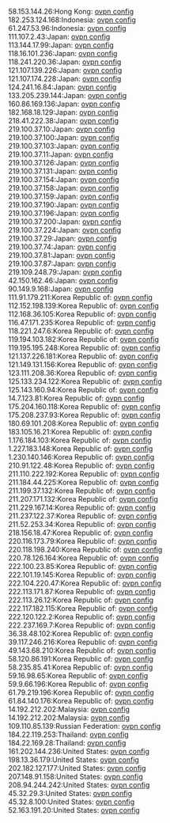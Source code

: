 58.153.144.26:Hong Kong: [ovpn config](vpn/58_153_144_26.ovpn)  
182.253.124.168:Indonesia: [ovpn config](vpn/182_253_124_168.ovpn)  
61.247.53.96:Indonesia: [ovpn config](vpn/61_247_53_96.ovpn)  
111.107.2.43:Japan: [ovpn config](vpn/111_107_2_43.ovpn)  
113.144.17.99:Japan: [ovpn config](vpn/113_144_17_99.ovpn)  
118.16.101.236:Japan: [ovpn config](vpn/118_16_101_236.ovpn)  
118.241.220.36:Japan: [ovpn config](vpn/118_241_220_36.ovpn)  
121.107.139.226:Japan: [ovpn config](vpn/121_107_139_226.ovpn)  
121.107.174.228:Japan: [ovpn config](vpn/121_107_174_228.ovpn)  
124.241.16.84:Japan: [ovpn config](vpn/124_241_16_84.ovpn)  
133.205.239.144:Japan: [ovpn config](vpn/133_205_239_144.ovpn)  
160.86.169.136:Japan: [ovpn config](vpn/160_86_169_136.ovpn)  
182.168.18.129:Japan: [ovpn config](vpn/182_168_18_129.ovpn)  
218.41.222.38:Japan: [ovpn config](vpn/218_41_222_38.ovpn)  
219.100.37.10:Japan: [ovpn config](vpn/219_100_37_10.ovpn)  
219.100.37.100:Japan: [ovpn config](vpn/219_100_37_100.ovpn)  
219.100.37.103:Japan: [ovpn config](vpn/219_100_37_103.ovpn)  
219.100.37.11:Japan: [ovpn config](vpn/219_100_37_11.ovpn)  
219.100.37.126:Japan: [ovpn config](vpn/219_100_37_126.ovpn)  
219.100.37.131:Japan: [ovpn config](vpn/219_100_37_131.ovpn)  
219.100.37.154:Japan: [ovpn config](vpn/219_100_37_154.ovpn)  
219.100.37.158:Japan: [ovpn config](vpn/219_100_37_158.ovpn)  
219.100.37.159:Japan: [ovpn config](vpn/219_100_37_159.ovpn)  
219.100.37.190:Japan: [ovpn config](vpn/219_100_37_190.ovpn)  
219.100.37.196:Japan: [ovpn config](vpn/219_100_37_196.ovpn)  
219.100.37.200:Japan: [ovpn config](vpn/219_100_37_200.ovpn)  
219.100.37.224:Japan: [ovpn config](vpn/219_100_37_224.ovpn)  
219.100.37.29:Japan: [ovpn config](vpn/219_100_37_29.ovpn)  
219.100.37.74:Japan: [ovpn config](vpn/219_100_37_74.ovpn)  
219.100.37.81:Japan: [ovpn config](vpn/219_100_37_81.ovpn)  
219.100.37.87:Japan: [ovpn config](vpn/219_100_37_87.ovpn)  
219.109.248.79:Japan: [ovpn config](vpn/219_109_248_79.ovpn)  
42.150.162.46:Japan: [ovpn config](vpn/42_150_162_46.ovpn)  
90.149.9.168:Japan: [ovpn config](vpn/90_149_9_168.ovpn)  
111.91.179.211:Korea Republic of: [ovpn config](vpn/111_91_179_211.ovpn)  
112.152.198.139:Korea Republic of: [ovpn config](vpn/112_152_198_139.ovpn)  
112.168.36.105:Korea Republic of: [ovpn config](vpn/112_168_36_105.ovpn)  
116.47.171.235:Korea Republic of: [ovpn config](vpn/116_47_171_235.ovpn)  
118.221.247.6:Korea Republic of: [ovpn config](vpn/118_221_247_6.ovpn)  
119.194.103.182:Korea Republic of: [ovpn config](vpn/119_194_103_182.ovpn)  
119.195.195.248:Korea Republic of: [ovpn config](vpn/119_195_195_248.ovpn)  
121.137.226.181:Korea Republic of: [ovpn config](vpn/121_137_226_181.ovpn)  
121.149.131.156:Korea Republic of: [ovpn config](vpn/121_149_131_156.ovpn)  
123.111.208.36:Korea Republic of: [ovpn config](vpn/123_111_208_36.ovpn)  
125.133.234.122:Korea Republic of: [ovpn config](vpn/125_133_234_122.ovpn)  
125.143.160.94:Korea Republic of: [ovpn config](vpn/125_143_160_94.ovpn)  
14.7.123.81:Korea Republic of: [ovpn config](vpn/14_7_123_81.ovpn)  
175.204.160.118:Korea Republic of: [ovpn config](vpn/175_204_160_118.ovpn)  
175.208.237.93:Korea Republic of: [ovpn config](vpn/175_208_237_93.ovpn)  
180.69.101.208:Korea Republic of: [ovpn config](vpn/180_69_101_208.ovpn)  
183.105.16.21:Korea Republic of: [ovpn config](vpn/183_105_16_21.ovpn)  
1.176.184.103:Korea Republic of: [ovpn config](vpn/1_176_184_103.ovpn)  
1.227.183.148:Korea Republic of: [ovpn config](vpn/1_227_183_148.ovpn)  
1.230.140.146:Korea Republic of: [ovpn config](vpn/1_230_140_146.ovpn)  
210.91.122.48:Korea Republic of: [ovpn config](vpn/210_91_122_48.ovpn)  
211.110.222.192:Korea Republic of: [ovpn config](vpn/211_110_222_192.ovpn)  
211.184.44.225:Korea Republic of: [ovpn config](vpn/211_184_44_225.ovpn)  
211.199.37.132:Korea Republic of: [ovpn config](vpn/211_199_37_132.ovpn)  
211.207.171.132:Korea Republic of: [ovpn config](vpn/211_207_171_132.ovpn)  
211.229.167.14:Korea Republic of: [ovpn config](vpn/211_229_167_14.ovpn)  
211.237.122.37:Korea Republic of: [ovpn config](vpn/211_237_122_37.ovpn)  
211.52.253.34:Korea Republic of: [ovpn config](vpn/211_52_253_34.ovpn)  
218.156.18.47:Korea Republic of: [ovpn config](vpn/218_156_18_47.ovpn)  
220.116.173.79:Korea Republic of: [ovpn config](vpn/220_116_173_79.ovpn)  
220.118.198.240:Korea Republic of: [ovpn config](vpn/220_118_198_240.ovpn)  
220.78.126.164:Korea Republic of: [ovpn config](vpn/220_78_126_164.ovpn)  
222.100.23.85:Korea Republic of: [ovpn config](vpn/222_100_23_85.ovpn)  
222.101.19.145:Korea Republic of: [ovpn config](vpn/222_101_19_145.ovpn)  
222.104.220.47:Korea Republic of: [ovpn config](vpn/222_104_220_47.ovpn)  
222.113.171.87:Korea Republic of: [ovpn config](vpn/222_113_171_87.ovpn)  
222.113.26.12:Korea Republic of: [ovpn config](vpn/222_113_26_12.ovpn)  
222.117.182.115:Korea Republic of: [ovpn config](vpn/222_117_182_115.ovpn)  
222.120.122.2:Korea Republic of: [ovpn config](vpn/222_120_122_2.ovpn)  
222.237.169.7:Korea Republic of: [ovpn config](vpn/222_237_169_7.ovpn)  
36.38.48.102:Korea Republic of: [ovpn config](vpn/36_38_48_102.ovpn)  
39.117.246.216:Korea Republic of: [ovpn config](vpn/39_117_246_216.ovpn)  
49.143.68.210:Korea Republic of: [ovpn config](vpn/49_143_68_210.ovpn)  
58.120.86.191:Korea Republic of: [ovpn config](vpn/58_120_86_191.ovpn)  
58.235.85.41:Korea Republic of: [ovpn config](vpn/58_235_85_41.ovpn)  
59.16.98.65:Korea Republic of: [ovpn config](vpn/59_16_98_65.ovpn)  
59.9.66.196:Korea Republic of: [ovpn config](vpn/59_9_66_196.ovpn)  
61.79.219.196:Korea Republic of: [ovpn config](vpn/61_79_219_196.ovpn)  
61.84.140.176:Korea Republic of: [ovpn config](vpn/61_84_140_176.ovpn)  
14.192.212.202:Malaysia: [ovpn config](vpn/14_192_212_202.ovpn)  
14.192.212.202:Malaysia: [ovpn config](vpn/14_192_212_202.ovpn)  
109.110.85.139:Russian Federation: [ovpn config](vpn/109_110_85_139.ovpn)  
184.22.119.253:Thailand: [ovpn config](vpn/184_22_119_253.ovpn)  
184.22.169.28:Thailand: [ovpn config](vpn/184_22_169_28.ovpn)  
161.202.144.236:United States: [ovpn config](vpn/161_202_144_236.ovpn)  
198.13.36.179:United States: [ovpn config](vpn/198_13_36_179.ovpn)  
202.182.127.177:United States: [ovpn config](vpn/202_182_127_177.ovpn)  
207.148.91.158:United States: [ovpn config](vpn/207_148_91_158.ovpn)  
208.94.244.242:United States: [ovpn config](vpn/208_94_244_242.ovpn)  
45.32.29.3:United States: [ovpn config](vpn/45_32_29_3.ovpn)  
45.32.8.100:United States: [ovpn config](vpn/45_32_8_100.ovpn)  
52.163.191.20:United States: [ovpn config](vpn/52_163_191_20.ovpn)  
